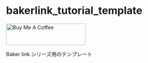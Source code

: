 # bakerlink_tutorial_template

<a href="https://www.buymeacoffee.com/Bakerlink.Lab" target="_blank"><img src="https://cdn.buymeacoffee.com/buttons/v2/default-yellow.png" alt="Buy Me A Coffee" style="height: 60px !important;width: 217px !important;" ></a>

Baker link.シリーズ用のテンプレート
